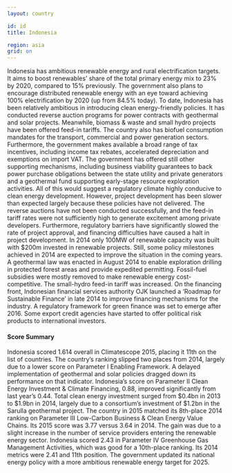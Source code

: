 ```yaml
---
layout: country

id: id
title: Indonesia

region: asia
grid: on
---
```

Indonesia has ambitious renewable energy and rural electrification targets. It aims to boost renewables’ share of the total primary energy mix to 23% by 2020, compared to 15% previously. The government also plans to encourage distributed renewable energy with an eye toward achieving 100% electrification by 2020 (up from 84.5% today).
To date, Indonesia has been relatively ambitious in introducing clean energy-friendly policies. It has conducted reverse auction programs for power contracts with geothermal and solar projects. Meanwhile, biomass & waste and small hydro projects have been offered feed-in tariffs. The country also has biofuel consumption mandates for the transport, commercial and power generation sectors.
Furthermore, the government makes available a broad range of tax incentives, including income tax rebates, accelerated depreciation and exemptions on import VAT. The government has offered still other supporting mechanisms, including business viability guarantees to back power purchase obligations between the state utility and private generators and a geothermal fund supporting early-stage resource exploration activities.
All of this would suggest a regulatory climate highly conducive to clean energy development. However, project development has been slower than expected largely because these policies have not delivered. The reverse auctions have not been conducted successfully, and the feed-in tariff rates were not sufficiently high to generate excitement among private developers. 
Furthermore, regulatory barriers have significantly slowed the rate of project approval, and financing difficulties have caused a halt in project development. In 2014 only 100MW of renewable capacity was built with $200m invested in renewable projects.
Still, some policy milestones achieved in 2014 are expected to improve the situation in the coming years.
A geothermal law was enacted in August 2014 to enable exploration drilling in protected forest areas and provide expedited permitting. Fossil-fuel subsidies were mostly removed to make renewable energy cost-competitive. The small-hydro feed-in tariff was increased.
On the financing front, Indonesian financial services authority OJK launched a ‘Roadmap for Sustainable Finance’ in late 2014 to improve financing mechanisms for the industry. A regulatory framework for green finance was set to emerge after 2016. Some export credit agencies have started to offer political risk products to international investors.

#### Score Summary 

Indonesia scored 1.614 overall in Climatescope 2015, placing it 11th on the list of countries. The country’s ranking slipped two places from 2014, largely due to a lower score on Parameter I Enabling Framework. A delayed implementation of geothermal and solar policies dragged down its performance on that indicator.
Indonesia’s score on Parameter II Clean Energy Investment & Climate Financing, 0.88, improved significantly from last year’s 0.44. Total clean energy investment surged from $0.4bn in 2013 to $1.9bn in 2014, largely due to a consortium’s investment of $1.2bn in the Sarulla geothermal project.
The country in 2015 matched its 8th-place 2014 ranking on Parameter III Low-Carbon Business & Clean Energy Value Chains. Its 2015 score was 3.77 versus 3.64 in 2014. The gain was due to a slight increase in the number of service providers entering the renewable energy sector. 
Indonesia scored 2.43 in Parameter IV Greenhouse Gas Management Activities, which was good for a 10th-place ranking. Its 2014 metrics were 2.41 and 11th position. The government updated its national energy policy with a more ambitious renewable energy target for 2025.
